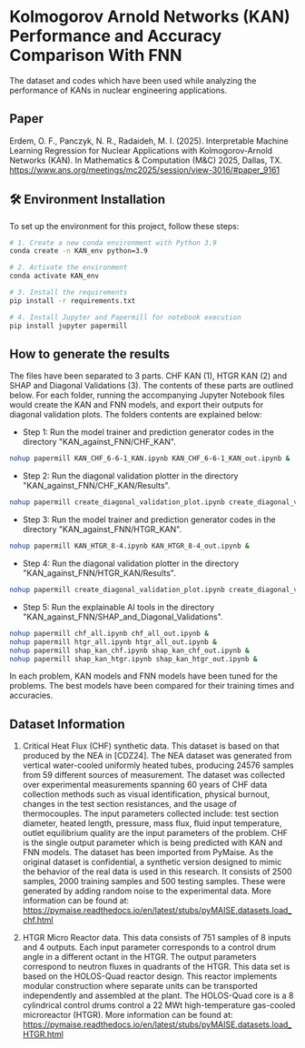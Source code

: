 # Kolmogorov Arnold Networks (KAN) Performance and Accuracy Comparison With FNN
The dataset and codes which have been used while analyzing the performance of KANs in nuclear engineering applications. 

## Paper

Erdem, O. F., Panczyk, N. R., Radaideh, M. I. (2025). Interpretable Machine Learning Regression for Nuclear Applications with Kolmogorov-Arnold Networks (KAN). In Mathematics & Computation (M&C) 2025, Dallas, TX. https://www.ans.org/meetings/mc2025/session/view-3016/#paper_9161

## 🛠️ Environment Installation

To set up the environment for this project, follow these steps:

```bash
# 1. Create a new conda environment with Python 3.9
conda create -n KAN_env python=3.9

# 2. Activate the environment
conda activate KAN_env

# 3. Install the requirements
pip install -r requirements.txt

# 4. Install Jupyter and Papermill for notebook execution
pip install jupyter papermill
```

## How to generate the results

The files have been separated to 3 parts. CHF KAN (1), HTGR KAN (2) and SHAP and Diagonal Validations (3). The contents of these parts are outlined below. For each folder, running the accompanying Jupyter Notebook files would create the KAN and FNN models, and export their outputs for diagonal validation plots. The folders contents are explained below:

- Step 1: Run the model trainer and prediction generator codes in the directory "KAN_against_FNN/CHF_KAN". 

```bash
nohup papermill KAN_CHF_6-6-1_KAN.ipynb KAN_CHF_6-6-1_KAN_out.ipynb &
```

- Step 2: Run the diagonal validation plotter in the directory "KAN_against_FNN/CHF_KAN/Results". 

```bash
nohup papermill create_diagonal_validation_plot.ipynb create_diagonal_validation_plot_out.ipynb &
```

- Step 3: Run the model trainer and prediction generator codes in the directory "KAN_against_FNN/HTGR_KAN". 

```bash
nohup papermill KAN_HTGR_8-4.ipynb KAN_HTGR_8-4_out.ipynb &
```

- Step 4: Run the diagonal validation plotter in the directory "KAN_against_FNN/HTGR_KAN/Results". 

```bash
nohup papermill create_diagonal_validation_plot.ipynb create_diagonal_validation_plot_out.ipynb &
```

- Step 5: Run the explainable AI tools in the directory "KAN_against_FNN/SHAP_and_Diagonal_Validations". 

```bash
nohup papermill chf_all.ipynb chf_all_out.ipynb &
nohup papermill htgr_all.ipynb htgr_all_out.ipynb &
nohup papermill shap_kan_chf.ipynb shap_kan_chf_out.ipynb &
nohup papermill shap_kan_htgr.ipynb shap_kan_htgr_out.ipynb &
```

In each problem, KAN models and FNN models have been tuned for the problems. The best models have been compared for their training times and accuracies.

## Dataset Information

1) Critical Heat Flux (CHF) synthetic data. This dataset is based on that produced by the NEA in [CDZ24]. The NEA dataset was generated from vertical water-cooled uniformly heated tubes, producing 24576 samples from 59 different sources of measurement. The dataset was collected over experimental measurements spanning 60 years of CHF data collection methods such as visual identification, physical burnout, changes in the test section resistances, and the usage of thermocouples. The input parameters collected include: test section diameter, heated length, pressure, mass flux, fluid input temperature, outlet equilibrium quality are the input parameters of the problem. CHF is the single output parameter which is being predicted with KAN and FNN models. The dataset has been imported from PyMaise. As the original dataset is confidential, a synthetic version designed to mimic the behavior of the real data is used in this research. It consists of 2500 samples, 2000 training samples and 500 testing samples. These were generated by adding random noise to the experimental data. More information can be found at: https://pymaise.readthedocs.io/en/latest/stubs/pyMAISE.datasets.load_chf.html

2) HTGR Micro Reactor data. This data consists of 751 samples of 8 inputs and 4 outputs. Each input parameter corresponds to a control drum angle in a different octant in the HTGR. The output parameters correspond to neutron fluxes in quadrants of the HTGR. This data set is based on the HOLOS-Quad reactor design. This reactor implements modular construction where separate units can be transported independently and assembled at the plant. The HOLOS-Quad core is a 8 cylindrical control drums control a 22 MWt high-temperature gas-cooled microreactor (HTGR). More information can be found at: https://pymaise.readthedocs.io/en/latest/stubs/pyMAISE.datasets.load_HTGR.html
